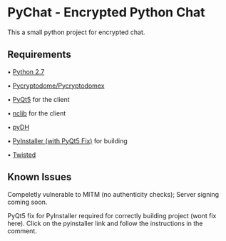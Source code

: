 # PyChat - Encrypted Python Chat

This a small python project for encrypted chat.


Requirements
------------
• [Python 2.7](https://www.python.org/)

• [Pycryptodome/Pycryptodomex](https://github.com/Legrandin/pycryptodome)

• [PyQt5](https://www.riverbankcomputing.com/software/pyqt/download5) for the client

• [nclib](https://github.com/rhelmot/nclib) for the client

• [pyDH](https://github.com/amiralis/pyDH)

• [PyInstaller (with PyQt5 Fix)](https://github.com/pyinstaller/pyinstaller/pull/3233#issuecomment-362094587) for building

• [Twisted](http://twistedmatrix.com/)


Known Issues
------------
Compeletly vulnerable to MITM (no authenticity checks); Server signing coming soon.

PyQt5 fix for PyInstaller required for correctly building project (wont fix here). Click on the pyinstaller link and follow the instructions in the comment.